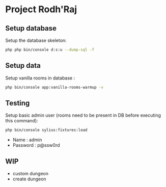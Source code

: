 # Project Rodh'Raj

## Setup database

Setup the database skeleton:

```bash
php php bin/console d:s:u --dump-sql -f
```

## Setup data

Setup vanilla rooms in database :

```bash
php bin/console app:vanilla-rooms-warmup -v
```

## Testing

Setup basic admin user (rooms need to be present in DB before executing this command):

```bash
php bin/console sylius:fixtures:load
```

- Name : admin
- Password : p@ssw0rd

## WIP

- custom dungeon
- create dungeon
